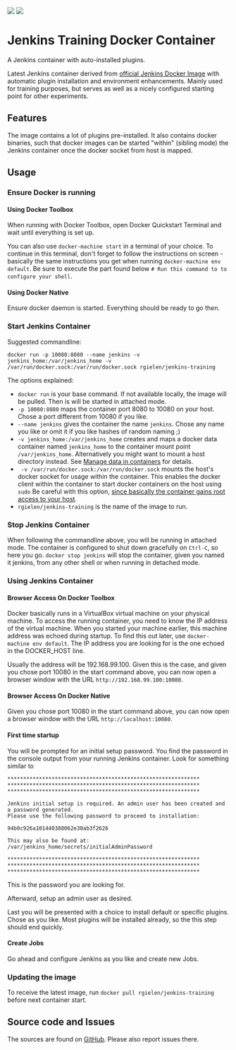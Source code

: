 [![](https://images.microbadger.com/badges/image/rgielen/jenkins-training.svg)](https://microbadger.com/images/rgielen/jenkins-training "Get your own image badge on microbadger.com")
[![](https://images.microbadger.com/badges/version/rgielen/jenkins-training.svg)](https://microbadger.com/images/rgielen/jenkins-training "Get your own version badge on microbadger.com")
# Jenkins Training Docker Container

A Jenkins container with auto-installed plugins.

Latest Jenkins container derived from [official Jenkins Docker Image](https://hub.docker.com/_/jenkins/) with automatic plugin installation and environment enhancements.
Mainly used for training purposes, but serves as well as a nicely configured starting point for other experiments.

## Features

The image contains a lot of plugins pre-installed.
It also contains docker binaries, such that docker images can be started "within" (sibling mode) the Jenkins container once the docker socket from host is mapped.

## Usage

### Ensure Docker is running

#### Using Docker Toolbox

When running with Docker Toolbox, open Docker Quickstart Terminal and wait until everything is set up.

You can also use `docker-machine start` in a terminal of your choice.
To continue in this terminal, don't forget to follow the instructions on screen - basically the same instructions you get when running `docker-machine env default`.
Be sure to execute the part found below `# Run this command to to configure your shell`.

#### Using Docker Native

Ensure docker daemon is started. 
Everything should be ready to go then. 

### Start Jenkins Container

Suggested commandline:
    
    docker run -p 10080:8080 --name jenkins -v jenkins_home:/var/jenkins_home -v /var/run/docker.sock:/var/run/docker.sock rgielen/jenkins-training

The options explained:
  * `docker run` is your base command. 
    If not available locally, the image will be pulled. 
    Then is will be started in attached mode.
  * `-p 10080:8080` maps the container port 8080 to 10080 on your host. 
    Chose a port different from 10080 if you like.
  * `--name jenkins` gives the container the name `jenkins`. 
    Chose any name you like or omit it if you like hashes of random naming ;)
  * `-v jenkins_home:/var/jenkins_home` creates and maps a docker data container named `jenkins_home` to the container mount point `/var/jenkins_home`.
    Alternatively you might want to mount a host directory instead.
    See [Manage data in containers](https://docs.docker.com/engine/tutorials/dockervolumes/) for details.
  * ` -v /var/run/docker.sock:/var/run/docker.sock` mounts the host's docker socket for usage within the container.
    This enables the docker client within the container to start docker containers on the host using `sudo`
    Be careful with this option, [since basically the container gains root access to your host](http://stackoverflow.com/questions/40844197/what-is-the-docker-security-risk-of-var-run-docker-sock).
  * `rgielen/jenkins-training` is the name of the image to run.

### Stop Jenkins Container

When following the commandline above, you will be running in attached mode.
The container is configured to shut down gracefully on `Ctrl-C`, so here you go.
`docker stop jenkins` will stop the container, given you named it jenkins, from any other shell or when running in detached mode.

### Using Jenkins Container

#### Browser Access On Docker Toolbox

Docker basically runs in a VirtualBox virtual machine on your physical machine.
To access the running container, you need to know the IP address of the virtual machine.
When you started your machine earlier, this machine address was echoed during startup.
To find this out later, use `docker-machine env default`.
The IP address you are looking for is the one echoed in the DOCKER_HOST line.

Usually the address will be 192.168.99.100.
Given this is the case, and given you chose port 10080 in the start command above, you can now open a browser window with the URL `http://192.168.99.100:10080`.

#### Browser Access On Docker Native

Given you chose port 10080 in the start command above, you can now open a browser window with the URL `http://localhost:10080`.

#### First time startup

You will be prompted for an initial setup password.
You find the password in the console output from your running Jenkins container.
Look for something similar to

    *************************************************************
    *************************************************************
    *************************************************************
    
    Jenkins initial setup is required. An admin user has been created and a password generated.
    Please use the following password to proceed to installation:
    
    94b0c926a101440388062e30ab3f2626
    
    This may also be found at: /var/jenkins_home/secrets/initialAdminPassword
    
    *************************************************************
    *************************************************************
    *************************************************************

This is the password you are looking for.

Afterward, setup an admin user as desired.

Last you will be presented with a choice to install default or specific plugins.
Chose as you like.
Most plugins will be installed already, so the this step should end quickly.

#### Create Jobs

Go ahead and configure Jenkins as you like and create new Jobs.

### Updating the image

To receive the latest image, run `docker pull rgielen/jenkins-training` before next container start.

## Source code and Issues

The sources are found on [GitHub](https://github.com/rgielen/jenkins-training-docker).
Please also report issues there.
